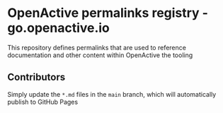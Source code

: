 # OpenActive permalinks registry - go.openactive.io

This repository defines permalinks that are used to reference documentation and other content within OpenActive the tooling

## Contributors
Simply update the `*.md` files in the `main` branch, which will automatically publish to GitHub Pages
